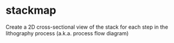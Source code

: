 # stackmap
Create a 2D cross-sectional view of the stack for each step in the lithography process (a.k.a. process flow diagram)

